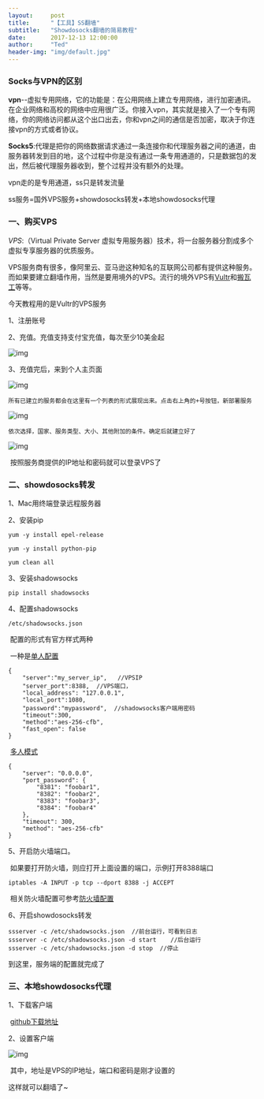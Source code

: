 ```yaml
---
layout:     post
title:      "【工具】SS翻墙"
subtitle:   "Showdosocks翻墙的简易教程"
date:       2017-12-13 12:00:00
author:     "Ted"
header-img: "img/default.jpg"
---
```


### Socks与VPN的区别

**vpn**--虚拟专用网络，它的功能是：在公用网络上建立专用网络，进行加密通讯。在企业网络和高校的网络中应用很广泛。你接入vpn，其实就是接入了一个专有网络，你的网络访问都从这个出口出去，你和vpn之间的通信是否加密，取决于你连接vpn的方式或者协议。

**Socks5**:代理是把你的网络数据请求通过一条连接你和代理服务器之间的通道，由服务器转发到目的地，这个过程中你是没有通过一条专用通道的，只是数据包的发出，然后被代理服务器收到，整个过程并没有额外的处理。

vpn走的是专用通道，ss只是转发流量

ss服务=国外VPS服务+showdosocks转发+本地showdosocks代理

### 一、购买VPS

*VPS*:（Virtual Private Server 虚拟专用服务器）技术，将一台服务器分割成多个虚拟专享服务器的优质服务。

VPS服务商有很多，像阿里云、亚马逊这种知名的互联网公司都有提供这种服务。而如果要建立翻墙作用，当然是要用境外的VPS。流行的境外VPS有[Vultr](https://www.vultr.com/)和[搬瓦工](https://www.bwh1.net/)等等。

今天教程用的是Vultr的VPS服务

1、注册账号

2、充值。充值支持支付宝充值，每次至少10美金起

![img](/img/Simple_2/07.png)

3、充值完后，来到个人主页面

![img](/img/Simple_2/08.png)

 	所有已建立的服务都会在这里有一个列表的形式展现出来。点击右上角的+号按钮，新部署服务

![img](/img/Simple_2/09.png)

  	依次选择，国家、服务类型、大小、其他附加的条件。确定后就建立好了

![img](/img/Simple_2/10.png)

​	按照服务商提供的IP地址和密码就可以登录VPS了

### 二、showdosocks转发

1、Mac用终端登录远程服务器

2、安装pip

```
yum -y install epel-release
```

```
yum -y install python-pip
```

```
yum clean all
```

3、安装shadowsocks

```
pip install shadowsocks
```

4、配置shadowsocks

```
/etc/shadowsocks.json
```

​	配置的形式有官方样式两种

​	一种是[单人配置](https://github.com/shadowsocks/shadowsocks/wiki/Configuration-via-Config-File)

```
{
    "server":"my_server_ip",   //VPSIP
    "server_port":8388,  //VPS端口，
    "local_address": "127.0.0.1",
    "local_port":1080,
    "password":"mypassword",  //shadowsocks客户端用密码
    "timeout":300,
    "method":"aes-256-cfb",
    "fast_open": false
}
```

​	[多人模式](https://github.com/shadowsocks/shadowsocks/wiki/Configure-Multiple-Users)

```
{
    "server": "0.0.0.0",
    "port_password": {
        "8381": "foobar1",
        "8382": "foobar2",
        "8383": "foobar3",
        "8384": "foobar4"
    },
    "timeout": 300,
    "method": "aes-256-cfb"
}
```

5、开启防火墙端口。

​     如果要打开防火墙，则应打开上面设置的端口，示例打开8388端口

```
iptables -A INPUT -p tcp --dport 8388 -j ACCEPT 
```

​	相关防火墙配置可参考[防火墙配置](http://blog.csdn.net/u011846257/article/details/54707864)

6、开启showdosocks转发

```
ssserver -c /etc/shadowsocks.json  //前台运行，可看到日志
ssserver -c /etc/shadowsocks.json -d start    //后台运行
ssserver -c /etc/shadowsocks.json -d stop  //停止
```

到这里，服务端的配置就完成了

### 三、本地showdosocks代理

1、下载客户端

​	[github下载地址](https://github.com/shadowsocks?utf8=%E2%9C%93&q=&type=&language=)

2、设置客户端

![img](/img/Simple_2/11.png)

​      其中，地址是VPS的IP地址，端口和密码是刚才设置的

这样就可以翻墙了~

